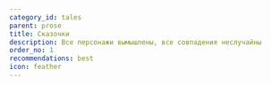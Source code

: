 ```yaml
---
category_id: tales
parent: prose
title: Сказочки
description: Все персонажи вымышлены, все совпадения неслучайны
order_no: 1
recommendations: best
icon: feather
---
```

